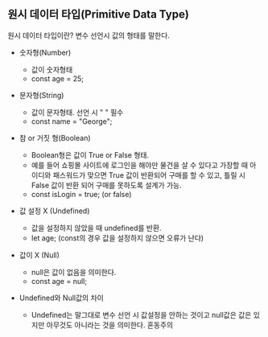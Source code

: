 ## 원시 데이터 타입(Primitive Data Type)  
원시 데이터 타입이란? 변수 선언시 값의 형태를 말한다.   

* 숫자형(Number)  
  * 값이 숫자형태
  * const age = 25;  

* 문자형(String)  
  * 값이 문자형태. 선언 시 " " 필수  
  * const name = "George";  

* 참 or 거짓 형(Boolean)  
  * Boolean형은 값이 True or False 형태.    
  * 예를 들어 쇼핑몰 사이트에 로그인을 해야만 물건을 살 수 있다고 가장할 때 
  아이디와 패스워드가 맞으면 True 값이 반환되어 구매를 할 수 있고, 틀릴 시 False 값이 반환 되어
  구매를 못하도록 설계가 가능.  
  * const isLogin = true; (or false)  
  
* 값 설정 X (Undefined)  
  * 값을 설정하지 않았을 때 undefined를 반환.  
  * let age; (const의 경우 값을 설정하지 않으면 오류가 난다)  
  
* 값이 X (Null)  
  * null은 값이 없음을 의미한다.  
  * const age = null;  
  
* Undefined와 Null값의 차이  
  * Undefined는 말그대로 변수 선언 시 값설정을 안하는 것이고 null값은 값은 있지만 
  아무것도 아니라는 것을 의미한다. 혼동주의
  
  
